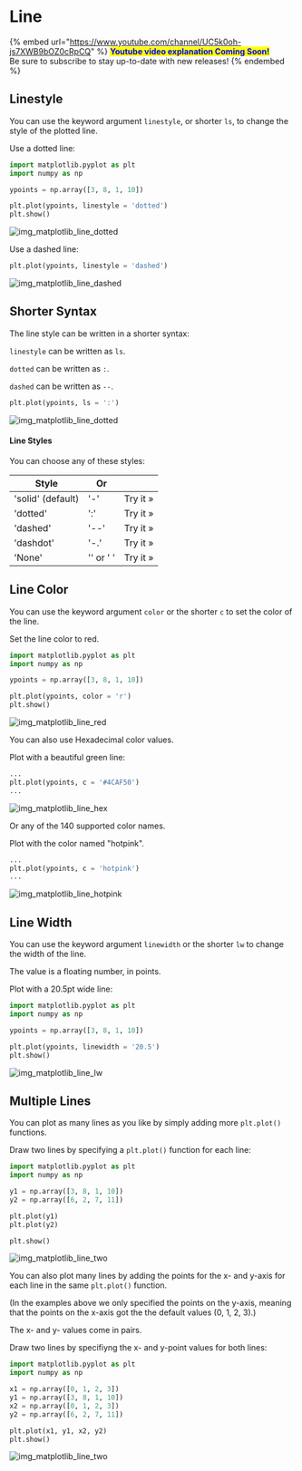 # Line

{% embed url="https://www.youtube.com/channel/UC5k0oh-js7XWB9bOZ0cRpCQ" %}
<mark style="color:blue;">**Youtube video explanation Coming Soon!**</mark>\
Be sure to subscribe to stay up-to-date with new releases!
{% endembed %}

## Linestyle

You can use the keyword argument `linestyle`, or shorter `ls`, to change the style of the plotted line.

Use a dotted line:

```python
import matplotlib.pyplot as plt
import numpy as np

ypoints = np.array([3, 8, 1, 10])

plt.plot(ypoints, linestyle = 'dotted')
plt.show()
```

![img\_matplotlib\_line\_dotted](https://user-images.githubusercontent.com/86244964/197049815-55d2985f-af19-45f3-b78b-bda007d1489b.png)

Use a dashed line:

```python
plt.plot(ypoints, linestyle = 'dashed')
```

![img\_matplotlib\_line\_dashed](https://user-images.githubusercontent.com/86244964/197049893-0a9ff850-8c89-4f1f-ba84-7a20a2999b80.png)

## Shorter Syntax

The line style can be written in a shorter syntax:

`linestyle` can be written as `ls`.

`dotted` can be written as `:`.

`dashed` can be written as `--`.

```python
plt.plot(ypoints, ls = ':')
```

![img\_matplotlib\_line\_dotted](https://user-images.githubusercontent.com/86244964/197050120-0b5fe084-a3f5-41a0-a244-e97eb5623575.png)

#### Line Styles

You can choose any of these styles:

| Style             | Or        |          |
| ----------------- | --------- | -------- |
| 'solid' (default) | '-'       | Try it » |
| 'dotted'          | ':'       | Try it » |
| 'dashed'          | '--'      | Try it » |
| 'dashdot'         | '-.'      | Try it » |
| 'None'            | '' or ' ' | Try it » |

## Line Color

You can use the keyword argument `color` or the shorter `c` to set the color of the line.

Set the line color to red.

```python
import matplotlib.pyplot as plt
import numpy as np

ypoints = np.array([3, 8, 1, 10])

plt.plot(ypoints, color = 'r')
plt.show()
```

![img\_matplotlib\_line\_red](https://user-images.githubusercontent.com/86244964/197050246-29f95def-ff0c-4489-8664-db6b3c4e17fd.png)

You can also use Hexadecimal color values.

Plot with a beautiful green line:

```python
...
plt.plot(ypoints, c = '#4CAF50')
...
```

![img\_matplotlib\_line\_hex](https://user-images.githubusercontent.com/86244964/197050380-3bdca488-53e4-4070-b388-041c90fac3a9.png)

Or any of the 140 supported color names.

Plot with the color named "hotpink".

```python
...
plt.plot(ypoints, c = 'hotpink')
...
```

![img\_matplotlib\_line\_hotpink](https://user-images.githubusercontent.com/86244964/197050462-7396584b-bee8-4174-897e-bff02c094e62.png)

## Line Width

You can use the keyword argument `linewidth` or the shorter `lw` to change the width of the line.

The value is a floating number, in points.

Plot with a 20.5pt wide line:

```python
import matplotlib.pyplot as plt
import numpy as np

ypoints = np.array([3, 8, 1, 10])

plt.plot(ypoints, linewidth = '20.5')
plt.show()
```

![img\_matplotlib\_line\_lw](https://user-images.githubusercontent.com/86244964/197050549-d9e7882e-3699-49a1-8d99-40aff253c6a0.png)

## Multiple Lines

You can plot as many lines as you like by simply adding more `plt.plot()` functions.

Draw two lines by specifying a `plt.plot()` function for each line:

```python
import matplotlib.pyplot as plt
import numpy as np

y1 = np.array([3, 8, 1, 10])
y2 = np.array([6, 2, 7, 11])

plt.plot(y1)
plt.plot(y2)

plt.show()
```

![img\_matplotlib\_line\_two](https://user-images.githubusercontent.com/86244964/197050633-9d656597-8ca6-4966-996f-840e89f7095a.png)

You can also plot many lines by adding the points for the x- and y-axis for each line in the same `plt.plot()` function.

(In the examples above we only specified the points on the y-axis, meaning that the points on the x-axis got the the default values (0, 1, 2, 3).)

The x- and y- values come in pairs.

Draw two lines by specifiyng the x- and y-point values for both lines:

```python
import matplotlib.pyplot as plt
import numpy as np

x1 = np.array([0, 1, 2, 3])
y1 = np.array([3, 8, 1, 10])
x2 = np.array([0, 1, 2, 3])
y2 = np.array([6, 2, 7, 11])

plt.plot(x1, y1, x2, y2)
plt.show()
```

![img\_matplotlib\_line\_two](https://user-images.githubusercontent.com/86244964/197050729-e5fda45c-7783-4375-93b3-6fbf0e86d6a7.png)
